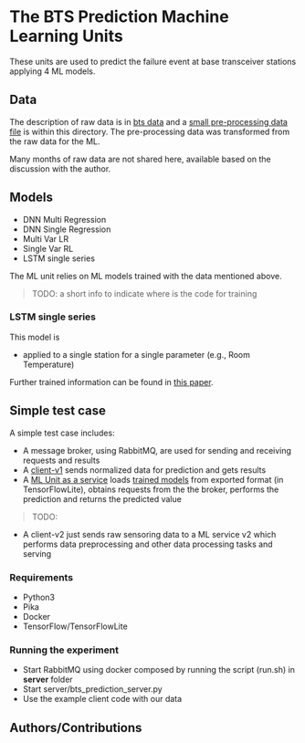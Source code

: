 #  The BTS Prediction Machine Learning Units

These units are  used to predict the failure event at base transceiver stations applying 4 ML models.

## Data
The description of raw data is in [bts data](../../data/bts/README.md) and a [small pre-processing data file](data/) is within this directory. The pre-processing data was transformed from the raw data for the ML.

Many months of raw data are not shared here, available based on the discussion with the author.

## Models
* DNN Multi Regression
* DNN Single Regression
* Multi Var LR
* Single Var RL
* LSTM single series

The ML unit relies on ML models trained with the data mentioned above.
>TODO: a short info to indicate where is the code for training

### LSTM single series
This model is
* applied to a single station for a single parameter (e.g., Room Temperature)

Further trained information can be found in [this paper](https://research.aalto.fi/files/56621517/main.pdf).

## Simple test case
A simple test case includes:
- A message broker, using RabbitMQ,  are used for sending and receiving requests and results
- A [client-v1](client-v1/) sends normalized data for prediction and gets results
- A [ML Unit as a service](service-v1/) loads [trained models](models/) from exported format (in TensorFlowLite), obtains requests from the the broker, performs the prediction and returns the predicted value

>TODO:
- A client-v2 just sends raw sensoring data to a ML service v2 which performs data preprocessing and other data processing tasks and serving

### Requirements
- Python3
- Pika
- Docker
- TensorFlow/TensorFlowLite
### Running the experiment
- Start RabbitMQ using docker composed by running the script (run.sh) in **server** folder
- Start server/bts_prediction_server.py
- Use the example client code with our data

## Authors/Contributions

